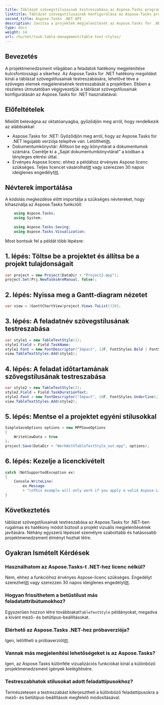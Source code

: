 ```yaml
---
title: Táblázat szövegstílusainak testreszabása az Aspose.Tasks programban
linktitle: Táblázat szövegstílusainak konfigurálása az Aspose.Tasks programban
second_title: Aspose.Tasks .NET API
description: Javítsa a projektek megjelenítését az Aspose.Tasks for .NET segítségével. Ismerje meg lépésről lépésre a táblázat szövegstílusainak konfigurálását. Növelje a hatékonyságot és a prezentációt.
type: docs
weight: 14
url: /hu/net/task-table-management/table-text-styles/
---
```

## Bevezetés
A projektmenedzsment világában a feladatok hatékony megjelenítése kulcsfontosságú a sikerhez. Az Aspose.Tasks for .NET hatékony megoldást kínál a táblázat szövegstílusainak testreszabására, lehetővé téve a szöveges elemek megjelenésének testreszabását a projektben. Ebben a részletes útmutatóban végigvezetjük a táblázat szövegstílusainak konfigurálásán az Aspose.Tasks for .NET használatával.
## Előfeltételek
Mielőtt belevágna az oktatóanyagba, győződjön meg arról, hogy rendelkezik az alábbiakkal:
- Aspose.Tasks for .NET: Győződjön meg arról, hogy az Aspose.Tasks for .NET legújabb verziója telepítve van. Letöltheti[itt](https://releases.aspose.com/tasks/net/).
- Dokumentumkönyvtár: Állítson be egy könyvtárat a dokumentumok számára. Cserélje ki a „Saját dokumentumkönyvtárat” a kódban a tényleges elérési úttal.
-  Érvényes Aspose licenc: ehhez a példához érvényes Aspose licenc szükséges. Teljes licencet vásárolhat[itt](https://purchase.aspose.com/buy) vagy szerezzen 30 napos ideiglenes engedélyt[itt](https://purchase.aspose.com/temporary-license/).
## Névterek importálása
A kódolás megkezdése előtt importálja a szükséges névtereket, hogy kihasználja az Aspose.Tasks funkcióit:
```csharp
    using Aspose.Tasks;
    using System;
    
    using Aspose.Tasks.Saving;
    using Aspose.Tasks.Visualization;
```
Most bontsuk fel a példát több lépésre:
## 1. lépés: Töltse be a projektet és állítsa be a projekt tulajdonságait
```csharp
var project = new Project(DataDir + "Project2.mpp");
project.Set(Prj.NewTasksAreManual, false);
```
## 2. lépés: Nyissa meg a Gantt-diagram nézetet
```csharp
var view = (GanttChartView)project.Views.ToList()[0];
```
## 3. lépés: A feladatnév szövegstílusának testreszabása
```csharp
var style1 = new TableTextStyle(1);
style1.Field = Field.TaskName;
style1.Font = new FontDescriptor("Impact", 12F, FontStyles.Bold | FontStyles.Italic);
view.TableTextStyles.Add(style1);
```
## 4. lépés: A feladat időtartamának szövegstílusának testreszabása
```csharp
var style2 = new TableTextStyle(2);
style2.Field = Field.TaskDurationText;
style2.Font = new FontDescriptor("Impact", 16F, FontStyles.Underline);
view.TableTextStyles.Add(style2);
```
## 5. lépés: Mentse el a projektet egyéni stílusokkal
```csharp
SimpleSaveOptions options = new MPPSaveOptions
{
    WriteViewData = true
};
project.Save(DataDir + "WorkWithTableTextStyle_out.mpp", options);
```
## 6. lépés: Kezelje a licenckivételt
```csharp
catch (NotSupportedException ex)
{
    Console.WriteLine(
        ex.Message
        + "\nThis example will only work if you apply a valid Aspose License. You can purchase a full license or get a 30-day temporary license from [Aspose](http://www.aspose.com/purchase/default.aspx).");
}
```
## Következtetés
táblázat szövegstílusainak testreszabása az Aspose.Tasks for .NET-ben rugalmas és hatékony módot biztosít a projekt vizuális megjelenítésének javítására. Néhány egyszerű lépéssel személyre szabottabb és hatásosabb projektmenedzsment élményt hozhat létre.
## Gyakran Ismételt Kérdések
### Használhatom az Aspose.Tasks-t .NET-hez licenc nélkül?
 Nem, ehhez a funkcióhoz érvényes Aspose-licenc szükséges. Engedélyt szerezhet[itt](https://purchase.aspose.com/buy) vagy szerezzen 30 napos ideiglenes engedélyt[itt](https://purchase.aspose.com/temporary-license/).
### Hogyan frissíthetem a betűstílust más feladatattribútumokhoz?
 Egyszerűen hozzon létre továbbiakat`TableTextStyle` példányokat, megadva a kívánt mező- és betűtípus-beállításokat.
### Elérhető az Aspose.Tasks .NET-hez próbaverziója?
 Igen, letöltheti a próbaverziót[itt](https://releases.aspose.com/).
### Vannak más megjelenítési lehetőségeket is az Aspose.Tasks?
Igen, az Aspose.Tasks különféle vizualizációs funkciókat kínál a különböző projektmenedzsment igények kielégítésére.
### Testreszabhatok stílusokat adott feladattípusokhoz?
Természetesen a testreszabást kiterjesztheti a különböző feladattípusokra a mező- és betűtípus-beállítások megfelelő módosításával.
